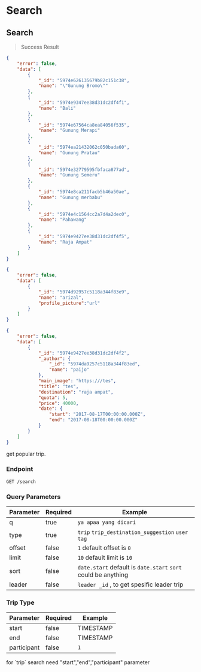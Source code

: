 # Search

## Search
> Success Result

```json
{
    "error": false,
    "data": [
        {
            "_id": "5974e626135679b82c151c38",
            "name": "\"Gunung Bromo\""
        },
        {
            "_id": "5974e9347ee38d31dc2df4f1",
            "name": "Bali"
        },
        {
            "_id": "5974e67564ca8ea84056f535",
            "name": "Gunung Merapi"
        },
        {
            "_id": "5974ea21432062c050bada60",
            "name": "Gunung Pratau"
        },
        {
            "_id": "5974e32779595fbfaca877ad",
            "name": "Gunung Semeru"
        },
        {
            "_id": "5974e8ca211facb5b46a50ae",
            "name": "Gunung merbabu"
        },
        {
            "_id": "5974e4c1564cc2a7d4a2dec0",
            "name": "Pahawang"
        },
        {
            "_id": "5974e9427ee38d31dc2df4f5",
            "name": "Raja Ampat"
        }
    ]
}

{
    "error": false,
    "data": [
        {
            "_id": "5974d92957c5118a344f83e9",
            "name": "arizal",
            "profile_picture":"url"
        }
    ]
}

{
    "error": false,
    "data": [
        {
            "_id": "5974e9427ee38d31dc2df4f2",
            "_author": {
                "_id": "5974da9257c5118a344f83ed",
                "name": "paijo"
            },
            "main_image": "https:///tes",
            "title": "tes",
            "destination": "raja ampat",
            "quota": 5,
            "price": 40000,
            "date": {
                "start": "2017-08-17T00:00:00.000Z",
                "end": "2017-08-18T00:00:00.000Z"
            }
        }
    ]
}
```





get popular trip.

### Endpoint

`GET /search`

### Query Parameters
Parameter | Required | Example
--------- | ------- | -----------
q         | true    | `ya apaa yang dicari`
type      | true    | `trip` `trip_destination_suggestion` `user` `tag`
offset    | false   | `1` default offset is `0`
limit     | false   | `10` default limit is `10`
sort      | false   | `date.start` default is `date.start` `sort` could be anything
leader    |false | `leader _id` , to get spesific leader trip

### Trip Type
Parameter | Required | Example
--------- | ------- | -----------
start         | false    | TIMESTAMP
end      | false    | TIMESTAMP
participant    | false   | `1`

<aside class="notice">
for `trip` search need "start","end","participant" parameter
</aside>
